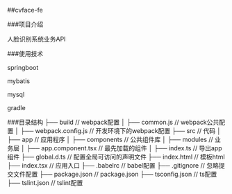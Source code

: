 ##cvface-fe

###项目介绍

人脸识别系统业务API

###使用技术

springboot

mybatis

mysql

gradle

###目录结构
├── build                       // webpack配置
│   ├── common.js               // webpack公共配置
│   ├── webpack.config.js       // 开发环境下的webpack配置
├── src                         // 代码
│   ├── app                     // 应用程序
│       ├── components          // 公共组件库
│       ├── modules             // 业务层
│   ├── app.component.tsx       // 最先加载的组件
│   ├── index.ts                // 导出app组件
├── global.d.ts                 // 配置全局可访问的声明文件
├── index.html                  // 模板html
├── index.tsx                   // 应用入口
├── .babelrc                    // babel配置
├── .gitignore                  // 忽略提交文件配置
├── package.json                // package.json
├── tsconfig.json               // ts配置
├── tslint.json                 // tslint配置